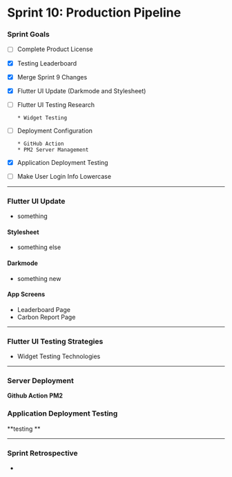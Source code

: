 # Sprint 10: Production Pipeline

### Sprint Goals
- [ ] Complete Product License
- [X] Testing Leaderboard
- [X] Merge Sprint 9 Changes
- [X] Flutter UI Update (Darkmode and Stylesheet)
- [ ] Flutter UI Testing Research

      * Widget Testing
- [ ] Deployment Configuration
      
      * GitHub Action
      * PM2 Server Management
- [X] Application Deployment Testing
- [ ] Make User Login Info Lowercase
---


### Flutter UI Update 
* something
  
#### Stylesheet
* something else

#### Darkmode
* something new


#### App Screens
* Leaderboard Page
* Carbon Report Page
---


### Flutter UI Testing Strategies
* Widget Testing Technologies
---

### Server Deployment
**Github Action**
**PM2**

### Application Deployment Testing
**testing **

---



### Sprint Retrospective
* 
